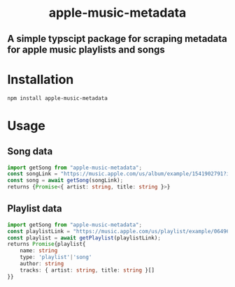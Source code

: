 <h1 align="center">apple-music-metadata</h1>

## A simple typscipt package for scraping metadata for apple music playlists and songs

# Installation

```
npm install apple-music-metadata
```

#  Usage

## Song data
```ts
import getSong from "apple-music-metadata";
const songLink = "https://music.apple.com/us/album/example/1541902791?i=1541903021";
const song = await getSong(songLink); 
returns {Promise<{ artist: string, title: string }>}
```
## Playlist data 
```ts
import getSong from "apple-music-metadata";
const playlistLink = "https://music.apple.com/us/playlist/example/06496496e1292466839207";
const playlist = await getPlaylist(playlistLink); 
returns Promise{playlist{
    name: string
    type: 'playlist'|'song'
    author: string
    tracks: { artist: string, title: string }[]
}}
```